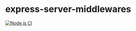 # express-server-middlewares

[![Node.js CI](https://github.com/zaidalshibi/express-server-middlewares/actions/workflows/node.js.yml/badge.svg)](https://github.com/zaidalshibi/express-server-middlewares/actions/workflows/node.js.yml)
